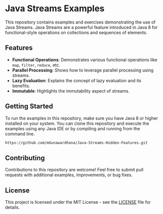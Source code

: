 # Java Streams Examples

This repository contains examples and exercises demonstrating the use of Java Streams. Java Streams are a powerful feature introduced in Java 8 for functional-style operations on collections and sequences of elements.

## Features

- **Functional Operations**: Demonstrates various functional operations like `map`, `filter`, `reduce`, etc.
- **Parallel Processing**: Shows how to leverage parallel processing using streams.
- **Lazy Evaluation**: Explains the concept of lazy evaluation and its benefits.
- **Immutable**: Highlights the immutability aspect of streams.

## Getting Started

To run the examples in this repository, make sure you have Java 8 or higher installed on your system. You can clone this repository and execute the examples using any Java IDE or by compiling and running from the command line.

```bash
https://github.com/mGunawardhana/Java-Streams-Hidden-Features.git
```

## Contributing

Contributions to this repository are welcome! Feel free to submit pull requests with additional examples, improvements, or bug fixes.

## License

This project is licensed under the MIT License - see the [LICENSE](https://github.com/mGunawardhana/Java-Streams-Hidden-Features/new/master) file for details.
